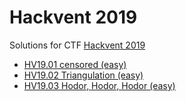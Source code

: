 # Hackvent 2019

Solutions for CTF [Hackvent 2019](https://academy.hacking-lab.com/events/6) 

- [HV19.01 censored (easy)](day01/README.md)
- [HV19.02 Triangulation (easy)](day02/README.md)
- [HV19.03 Hodor, Hodor, Hodor (easy)](day03/README.md)